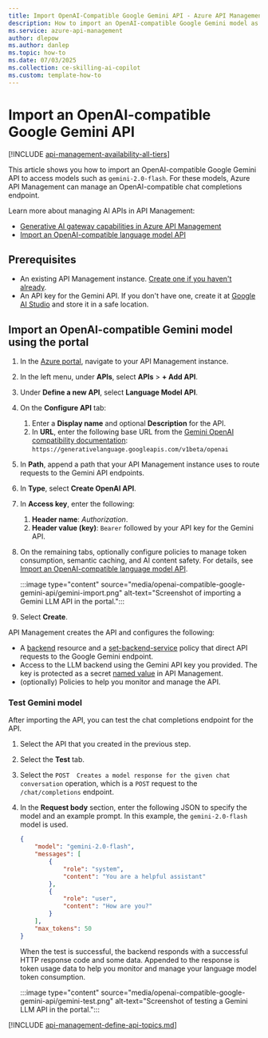 ```yaml
---
title: Import OpenAI-Compatible Google Gemini API - Azure API Management
description: How to import an OpenAI-compatible Google Gemini model as a REST API in Azure API Management and manage a chat completions endpoint
ms.service: azure-api-management
author: dlepow
ms.author: danlep
ms.topic: how-to
ms.date: 07/03/2025
ms.collection: ce-skilling-ai-copilot
ms.custom: template-how-to
---
```


# Import an OpenAI-compatible Google Gemini API

[!INCLUDE [api-management-availability-all-tiers](../../includes/api-management-availability-all-tiers.md)]

This article shows you how to import an OpenAI-compatible Google Gemini API to access models such as `gemini-2.0-flash`. For these models, Azure API Management can manage an OpenAI-compatible chat completions endpoint.

Learn more about managing AI APIs in API Management:

* [Generative AI gateway capabilities in Azure API Management](genai-gateway-capabilities.md)
* [Import an OpenAI-compatible language model API](openai-compatible-llm-api.md)

## Prerequisites

- An existing API Management instance. [Create one if you haven't already](get-started-create-service-instance.md).
- An API key for the Gemini API. If you don't have one, create it at [Google AI Studio](https://aistudio.google.com/apikey) and store it in a safe location.


## Import an OpenAI-compatible Gemini model using the portal

1. In the [Azure portal](https://portal.azure.com), navigate to your API Management instance.
1. In the left menu, under **APIs**, select **APIs** > **+ Add API**.
1. Under **Define a new API**, select **Language Model API**.
1. On the **Configure API** tab:
    1. Enter a **Display name** and optional **Description** for the API.
    1. In **URL**, enter the following base URL from the [Gemini OpenAI compatibility documentation](https://ai.google.dev/gemini-api/docs/openai):
         `https://generativelanguage.googleapis.com/v1beta/openai`

1. In **Path**, append a path that your API Management instance uses to route requests to the Gemini API endpoints.
1. In **Type**, select **Create OpenAI API**.
1. In **Access key**, enter the following:
    1. **Header name**: *Authorization*.
    1. **Header value (key)**: `Bearer` followed by your API key for the Gemini API.
1. On the remaining tabs, optionally configure policies to manage token consumption, semantic caching, and AI content safety. For details, see [Import an OpenAI-compatible language model API](openai-compatible-llm-api.md).

    :::image type="content" source="media/openai-compatible-google-gemini-api/gemini-import.png" alt-text="Screenshot of importing a Gemini LLM API in the portal.":::
1. Select **Create**.

API Management creates the API and configures the following:

* A [backend](backends.md) resource and a [set-backend-service](set-backend-service-policy.md) policy that direct API requests to the Google Gemini endpoint.
*  Access to the LLM backend using the Gemini API key you provided. The key is protected as a secret [named value](api-management-howto-properties.md) in API Management.
* (optionally) Policies to help you monitor and manage the API.

### Test Gemini model

After importing the API, you can test the chat completions endpoint for the API.

1. Select the API that you created in the previous step.
1. Select the **Test** tab.
1. Select the `POST  Creates a model response for the given chat conversation` operation, which is a `POST` request to the `/chat/completions` endpoint.
1. In the **Request body** section, enter the following JSON to specify the model and an example prompt. In this example, the `gemini-2.0-flash` model is used.

    ```json
    {
        "model": "gemini-2.0-flash",
        "messages": [
            {
                "role": "system",
                "content": "You are a helpful assistant"
            },
            {
                "role": "user",
                "content": "How are you?"
            }
        ],
        "max_tokens": 50
    }
    ```
    
    When the test is successful, the backend responds with a successful HTTP response code and some data. Appended to the response is token usage data to help you monitor and manage your language model token consumption.

    :::image type="content" source="media/openai-compatible-google-gemini-api/gemini-test.png" alt-text="Screenshot of testing a Gemini LLM API in the portal.":::

[!INCLUDE [api-management-define-api-topics.md](../../includes/api-management-define-api-topics.md)]